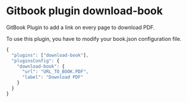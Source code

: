 # Gitbook plugin download-book

GitBook Plugin to add a link on every page to download PDF.

To use this plugin, you have to modify your book.json configuration file.

```js
{
  "plugins": ["download-book"],
  "pluginsConfig": {
    "download-book": {
      "url": "URL_TO_BOOK.PDF",
      "label": "Download PDF"
    }
  }
}
```
